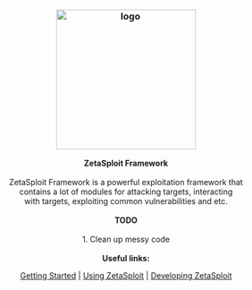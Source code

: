 <h3 align="center"><img src="https://user-images.githubusercontent.com/54115104/100971024-38649c80-3547-11eb-8738-59fb0bc7bc1f.png" alt="logo" height="250px"></h3>

<p align="center">
    <b>ZetaSploit Framework</b><br>
    <br>
    ZetaSploit Framework is a powerful exploitation framework that
    <br>contains a lot of modules for attacking targets, interacting
    <br>with targets, exploiting common vulnerabilities and etc.
    <br>
    <br>
    <b>TODO</b><br>
    <br>
    1. Clean up messy code
    <br>
    <br>
    <b>Useful links:</b><br>
    <p align="center"><a href="">Getting Started</a> | <a href="">Using ZetaSploit</a> | <a href="">Developing ZetaSploit</a></p>
</p>
